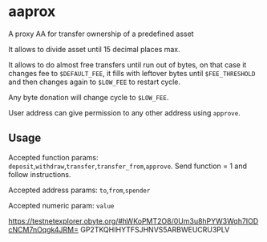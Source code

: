 # aaprox
A proxy AA for transfer ownership of a predefined asset

It allows to divide asset until 15 decimal places max.
    
It allows to do almost free transfers until run out of bytes, on that case it changes fee to `$DEFAULT_FEE`, it fills with leftover bytes until `$FEE_THRESHOLD` and then changes again to `$LOW_FEE` to restart cycle.

Any byte donation will change cycle to `$LOW_FEE`.

User address can give permission to any other address using `approve`.

## Usage
Accepted function params: `deposit`,`withdraw`,`transfer`,`transfer_from`,`approve`. Send function = 1 and follow instructions.

Accepted address params: `to`,`from`,`spender`

Accepted numeric param: `value`

https://testnetexplorer.obyte.org/#hWKoPMT2O8/0Um3u8hPYW3Wqh7IODcNCM7nOqgk4JRM=
GP2TKQHIHYTFSJHNVS5ARBWEUCRU3PLV
